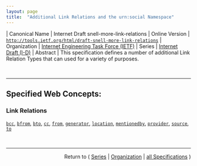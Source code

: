```yaml
---
layout: page
title:  "Additional Link Relations and the urn:social Namespace"
---
```


| Canonical Name | Internet Draft snell-more-link-relations
| Online Version | [`http://tools.ietf.org/html/draft-snell-more-link-relations`](http://tools.ietf.org/html/draft-snell-more-link-relations)
| Organization | [Internet Engineering Task Force (IETF)](..  "List of specification series by this organization")
| Series | [Internet Draft (I-D)](.  "List of specifications in this series")
| Abstract | This specification defines a number of additional Link Relation Types that can used for a variety of purposes.

<br/>
<hr/>

## Specified Web Concepts:

### Link Relations

[`bcc`](/concepts/link-relation/bcc "Refers to a resource that is considered to be part of the private secondary audience of the link's context."), [`bfrom`](/concepts/link-relation/bfrom "Refers to a resource that is privately considered to be the originator of the link's context."), [`bto`](/concepts/link-relation/bto "Refers to a resource that is considered to be part of the private primary audience of the link's context."), [`cc`](/concepts/link-relation/cc "Refers to a resource that is considered to be  part of the public secondary audience of the link's context."), [`from`](/concepts/link-relation/from "Refers to a resource that is publicly considered to be the originator of the link's context."), [`generator`](/concepts/link-relation/generator "Refers to the resource that generated the context  resource. Typically, this would be used to identify the software application that created the context resource."), [`location`](/concepts/link-relation/location "References a URI/IRI that represents a physical or logical location with which the context resource is associated."), [`mentionedby`](/concepts/link-relation/mentionedby "Refers to a resource that mentions the context resource in some fashion. This, for example, would be used when an article mentions another article, or a social status update mentions a particular user, etc."), [`provider`](/concepts/link-relation/provider "Refers to the resource that provided the context resource. Typically, this would be used to identify the entity publishing the resource."), [`source`](/concepts/link-relation/source "Refers to the original source of information contained by the context resource."), [`to`](/concepts/link-relation/to "Refers to a resource that is considered to be part of the public primary audience of the link's context.")



<br/>
<hr/>

<p style="text-align: right">Return to ( <a href="./">Series</a> | <a href="../">Organization</a> | <a href="../../">all Specifications</a> )</p>